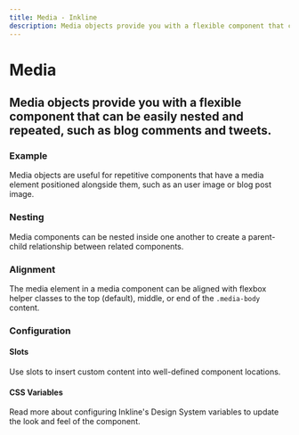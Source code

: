 ```yaml
---
title: Media - Inkline
description: Media objects provide you with a flexible component that can be easily nested and repeated, such as blog comments and tweets.
---
```


<script setup>
import { manifest } from '@inkline/inkline/components/IMedia/manifest';
import {
    IMediaAlignmentExample,
    IMediaBasicExample,
    IMediaNestingExample
} from '@inkline/inkline/components/IMedia/examples';
import { default as IMediaAlignmentExampleHTML } from '@inkline/inkline/components/IMedia/examples/alignment.html?raw';
import { default as IMediaBasicExampleHTML } from '@inkline/inkline/components/IMedia/examples/basic.html?raw';
import { default as IMediaNestingExampleHTML } from '@inkline/inkline/components/IMedia/examples/nesting.html?raw';
</script>

# Media
## Media objects provide you with a flexible component that can be easily nested and repeated, such as blog comments and tweets.

### Example
Media objects are useful for repetitive components that have a media element positioned alongside them, such as an user image or blog post image.

<example :component="IMediaBasicExample" :html="IMediaBasicExampleHTML"></example>

### Nesting
Media components can be nested inside one another to create a parent-child relationship between related components.

<example :component="IMediaNestingExample" :html="IMediaNestingExampleHTML"></example>

### Alignment
The media element in a media component can be aligned with flexbox helper classes to the top (default), middle, or end of the `.media-body` content.

<example :component="IMediaAlignmentExample" :html="IMediaAlignmentExampleHTML"></example>

### Configuration

#### Slots
Use slots to insert custom content into well-defined component locations.

<slots-table :manifest="manifest"></slots-table>

#### CSS Variables
<router-link :to="{ name: 'docs-introduction-design-system' }">Read more</router-link> about configuring Inkline's Design System variables to update the look and feel of the component.

<css-variables-table :manifest="manifest" type="local"></css-variables-table>
